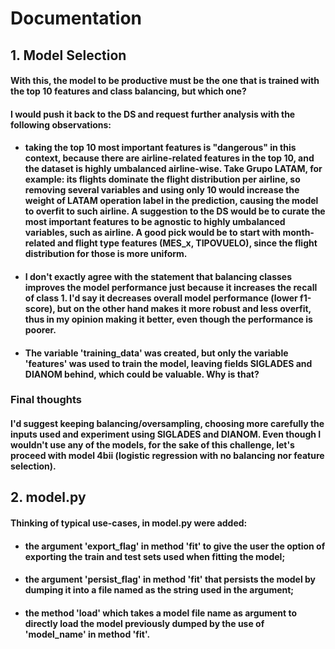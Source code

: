 # Documentation

## 1. Model Selection

#### **With this, the model to be productive must be the one that is trained with the top 10 features and class balancing, but which one?**
#### I would push it back to the DS and request further analysis with the following observations:
- #### taking the top 10 most important features is "dangerous" in this context, because there are airline-related features in the top 10, and the dataset is highly umbalanced airline-wise. Take Grupo LATAM, for example: its flights dominate the flight distribution per airline, so removing several variables and using only 10 would increase the weight of LATAM operation label in the prediction, causing the model to overfit to such airline. A suggestion to the DS would be to curate the most important features to be agnostic to highly umbalanced variables, such as airline. A good pick would be to start with month-related and flight type features (MES_x, TIPOVUELO), since the flight distribution for those is more uniform.
- #### I don't exactly agree with the statement that balancing classes improves the model performance just because it increases the recall of class 1. I'd say it decreases overall model performance (lower f1-score), but on the other hand makes it more robust and less overfit, thus in my opinion making it better, even though the performance is poorer. 

- #### The variable 'training_data' was created, but only the variable 'features' was used to train the model, leaving fields SIGLADES and DIANOM behind, which could be valuable. Why is that?

### Final thoughts
#### I'd suggest keeping balancing/oversampling, choosing more carefully the inputs used and experiment using SIGLADES and DIANOM. Even though I wouldn't use any of the models, for the sake of this challenge, let's proceed with model 4bii (logistic regression with no balancing nor feature selection).

## 2. model.py

#### Thinking of typical use-cases, in model.py were added:
- #### the argument 'export_flag' in method 'fit' to give the user the option of exporting the train and test sets used when fitting the model;
- #### the argument 'persist_flag' in method 'fit' that persists the model by dumping it into a file named as the string used in the argument;
- #### the method 'load' which takes a model file name as argument to directly load the model previously dumped by the use of 'model_name' in method 'fit'. 

